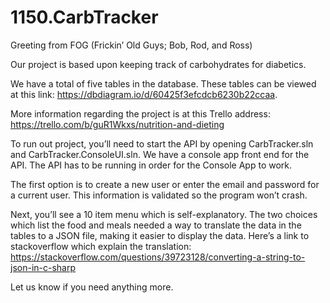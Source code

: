 # 1150.CarbTracker
Greeting from FOG (Frickin’ Old Guys; Bob, Rod, and Ross)

Our project is based upon keeping track of carbohydrates for diabetics.

We have a total of five tables in the database. These tables can be viewed at this link: https://dbdiagram.io/d/60425f3efcdcb6230b22ccaa.

More information regarding the project is at this Trello address: https://trello.com/b/guR1Wkxs/nutrition-and-dieting

To run out project, you’ll need to start the API by opening CarbTracker.sln and CarbTracker.ConsoleUI.sln. We have a console app front end for the API. The API has to be running in order for the Console App to work.

The first option is to create a new user or enter the email and password for a current user. This information is validated so the program won’t crash.

Next, you’ll see a 10 item menu which is self-explanatory. The two choices which list the food and meals needed a way to translate the data in the tables to a JSON file, making it easier to display the data. Here’s a link to stackoverflow which explain the translation: https://stackoverflow.com/questions/39723128/converting-a-string-to-json-in-c-sharp

Let us know if you need anything more.

